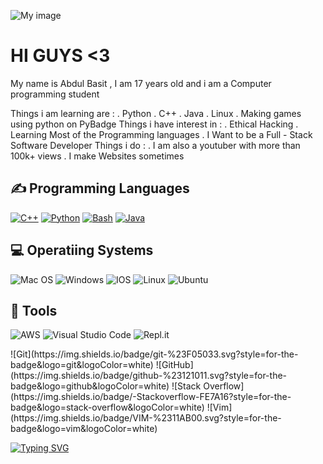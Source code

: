
![My image](https://github.com/basit21740/basit21740/blob/main/header.png?raw=true)

# HI GUYS <3
My name is Abdul Basit , I am 17 years old and i am a Computer programming student

Things i am learning are :
       . Python
       . C++
       . Java
       . Linux
       . Making games using python on PyBadge
Things i have interest in :
       . Ethical Hacking
       . Learning Most of the Programming languages
       . I Want to be a Full - Stack Software Developer
Things i do :
       . I am also a youtuber with more than 100k+ views
       . I make Websites sometimes

## ✍ Programming Languages
<p>
  <a href="https://github.com/search?q=user%3AMr-Coxall+language%3Acpp"><img alt="C++" src="https://custom-icon-badges.herokuapp.com/badge/C++-9C033A.svg?logo=cpp2&logoColor=white"></a>
  <a href="https://github.com/search?q=user%3AMr-Coxall+language%3Apython"><img alt="Python" src="https://img.shields.io/badge/Python-14354C.svg?logo=python&logoColor=white"></a>
 <a href="https://github.com/search?q=user%3AMr-Coxall+language%3Abash"><img alt="Bash" src="https://img.shields.io/badge/Bash-121011.svg?logo=gnu-bash&logoColor=white"></a>   <a href="https://github.com/search?q=user%3AMr-Coxall+language%3Ajava"><img alt="Java" src="https://img.shields.io/badge/Java-007396.svg?logo=java&logoColor=white"></a>
 </p> 
 
 
## 💻 Operatiing Systems
  ![Mac OS](https://img.shields.io/badge/mac%20os-000000?logo=macos&logoColor=white)
  ![Windows](https://img.shields.io/badge/Windows-0078D6?logo=windows&logoColor=white)
  ![IOS](https://img.shields.io/badge/iOS-000000?logo=ios&logoColor=white)
  ![Linux](https://img.shields.io/badge/Linux-FCC624?logo=linux&logoColor=white)
  ![Ubuntu](https://img.shields.io/badge/Ubuntu-E95420?logo=ubuntu&logoColor=white)
## 🔧 Tools

  ![AWS](https://img.shields.io/badge/AWS-%23FF9900.svg?style=for-the-badge&logo=amazon-aws&logoColor=white)
  ![Visual Studio Code](https://img.shields.io/badge/Visual%20Studio%20Code-0078d7.svg?style=for-the-badge&logo=visual-studio-code&logoColor=white)
  ![Repl.it](https://img.shields.io/badge/Repl.it-%230D101E.svg?style=for-the-badge&logo=replit&logoColor=white)
   </p> 
  ![Git](https://img.shields.io/badge/git-%23F05033.svg?style=for-the-badge&logo=git&logoColor=white)
  ![GitHub](https://img.shields.io/badge/github-%23121011.svg?style=for-the-badge&logo=github&logoColor=white)
  ![Stack Overflow](https://img.shields.io/badge/-Stackoverflow-FE7A16?style=for-the-badge&logo=stack-overflow&logoColor=white)
  ![Vim](https://img.shields.io/badge/VIM-%2311AB00.svg?style=for-the-badge&logo=vim&logoColor=white)

[![Typing SVG](https://readme-typing-svg.herokuapp.com/?lines=Thanks+for+visiting)](https://git.io/typing-svg)


